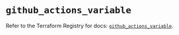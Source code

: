 # `github_actions_variable`

Refer to the Terraform Registry for docs: [`github_actions_variable`](https://registry.terraform.io/providers/integrations/github/6.3.1/docs/resources/actions_variable).
